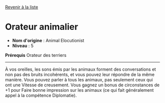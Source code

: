 [Revenir à la liste](..)

# Orateur animalier

 * **Nom d'origine** : Animal Elocutionist
 * **Niveau** : 5


<p><strong>Prérequis</strong> Orateur des terriers</p>
<hr>
<p>À vos oreilles, les sons émis par les animaux forment des conversations et non pas des bruits incohérents, et vous pouvez leur répondre de la même manière. Vous pouvez parler à tous les animaux, pas seulement ceux qui ont une Vitesse de creusement. Vous gagnez un bonus de circonstances de +1 pour Faire bonne impression sur les animaux (ce qui fait généralement appel à la compétence Diplomatie).</p>